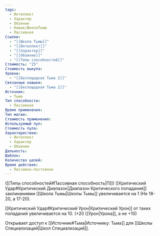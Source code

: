 ```yaml
---
tags:
  - Интеллект
  - Характер
  - Обаяние
  - Навык/ШколаТьмы
  - Пассивная
Ссылки:
  - "[[Школа Тьмы]]"
  - "[[Интеллект]]"
  - "[[Характер]]"
  - "[[Обаяние]]"
  - "[[Типы способностей]]"
Стоимость: "25"
Стоимость выкупа: 
Уровни:
  - "[[Беспощадная Тьма 2]]"
Связанные навыки:
  - "[[Беспощадная Тьма 2]]"
Источник:
  - Тьма
Тип способности:
  - Пассивная
Время применения: 
Тип магии: 
Стоимость применения: 
Используемый пул: 
Стоимость пула: 
Характеристики:
  - Интеллект
  - Характер
  - Обаяние
Дальность: 
Шаблон: 
Количество целей: 
Время действия:
  - Пассивно-постоянно
---
```

([[Типы способностей#Пассивная способность|П]]) [[Критический Удар#Критический Диапазон|Диапазон Критического попадания]] заклинаниями [[Школа Тьмы|Школы Тьмы]] увеличивается на 1 (Не 18-20, а 17-20).

[[Критический Удар#Критический Урон|Критический Урон]] от таких попаданий увеличивается на 10. (+20 [[Урон|Урона]], а не +10)

Открывает доступ к [[Источник#Тьма|Источнику: Тьма]] для [[Школы Специализаций|Школ Специализаций]]. 
